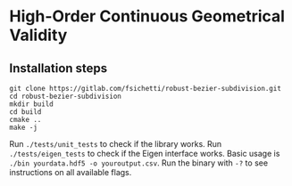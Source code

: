 # High-Order Continuous Geometrical Validity
## Installation steps
```
git clone https://gitlab.com/fsichetti/robust-bezier-subdivision.git
cd robust-bezier-subdivision
mkdir build
cd build
cmake ..
make -j
```

Run `./tests/unit_tests` to check if the library works.
Run `./tests/eigen_tests` to check if the Eigen interface works.
Basic usage is `./bin yourdata.hdf5 -o youroutput.csv`.
Run the binary with `-?` to see instructions on all available flags.